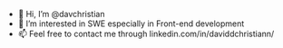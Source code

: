 - 👋 Hi, I’m @davchristian
- 👀 I’m interested in SWE especially in Front-end development
- 📫 Feel free to contact me through linkedin.com/in/daviddchristiann/ 

